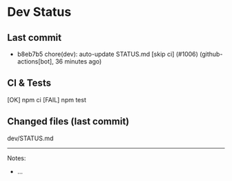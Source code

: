 # Dev Status

## Last commit
- b8eb7b5 chore(dev): auto-update STATUS.md [skip ci] (#1006) (github-actions[bot], 36 minutes ago)
## CI & Tests
[OK] npm ci
[FAIL] npm test

## Changed files (last commit)
dev/STATUS.md

---
Notes:
- ...
